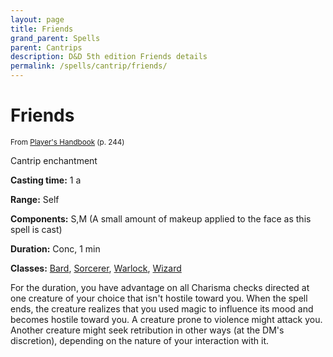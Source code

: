 ```yaml
---
layout: page
title: Friends
grand_parent: Spells
parent: Cantrips 
description: D&D 5th edition Friends details
permalink: /spells/cantrip/friends/
---
```


# Friends

<small>From <a target="_blank" href="https://dnd.wizards.com/products/tabletop-games/rpg-products/rpg_playershandbook">Player's Handbook</a> (p. 244)</small>

Cantrip enchantment

**Casting time:** 1 a

**Range:** Self

**Components:** S,M (A small amount of makeup applied to the face as this spell is cast)

**Duration:** Conc, 1 min

**Classes:** [Bard](/classes/bard/), [Sorcerer](/classes/sorcerer/), [Warlock](/classes/warlock/), [Wizard](/classes/wizard/)

For the duration, you have advantage on all Charisma checks directed at one creature of your choice that isn't hostile toward you. When the spell ends, the creature realizes that you used magic to influence its mood and becomes hostile toward you. A creature prone to violence might attack you. Another creature might seek retribution in other ways (at the DM's discretion), depending on the nature of your interaction with it.